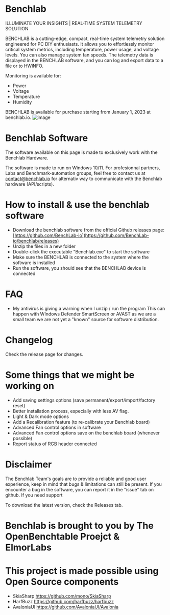 # Benchlab
ILLUMINATE YOUR INSIGHTS | REAL-TIME SYSTEM TELEMETRY SOLUTION

BENCHLAB is a cutting-edge, compact, real-time system telemetry solution engineered for PC DIY enthusiasts.
It allows you to effortlessly monitor critical system metrics, including temperature, power usage, and voltage levels.
You can also manage system fan speeds. The telemetry data is displayed in the BENCHLAB software, and you can log and export data to a file or to HWiNFO.

Monitoring is available for:
- Power
- Voltage
- Temperature
- Humidity

BENCHLAB is available for purchase starting from January 1, 2023 at benchlab.io.
![image](https://github.com/BenchLab-io/benchlab/assets/2151317/6aa9c95a-c936-4c4b-9b91-a81a62c2ebf7)

# Benchlab Software
The software available on this page is made to exclusively work with the Benchlab Hardware.

The software is made to run on Windows 10/11. For profesionnal partners, Labs and Benchmark-automation groups, feel free to contact us at contact@benchlab.io for alternativ way to communicate with the Benchlab hardware (API/scripts).

# How to install & use the benchlab software
- Download the benchlab software from the official Github releases page: [https://github.com/BenchLab-io](https://github.com/BenchLab-io/benchlab/releases)
- Unzip the files in a new folder
- Double-click the executable "Benchlab.exe" to start the software
- Make sure the BENCHLAB is connected to the system where the software is installed
- Run the software, you should see that the BENCHLAB device is connected

# FAQ
- My antivirus is giving a warning when I unzip / run the program
This can happen with WIndows Defender SmartScreen or AVAST as we are a small team we are not yet a "known" source for software distribution.

# Changelog
Check the release page for changes.

# Some things that we might be working on
- Add saving settings options (save permanent/export/import/factory reset)
- Better installation process, especially with less AV flag.
- Light & Dark mode options
- Add a Recalibration feature (to re-calibrate your Benchlab board)
- Advanced Fan control options in software
- Advanced Fan control options save on the benchlab board (whenever possible)
- Report status of RGB header connected

# Disclaimer
The Benchlab Team's goals are to provide a reliable and good user experience, keep in mind that bugs & limitations can still be present.
If you encounter a bug in the software, you can report it in the "issue" tab on github. If you need support 

To download the latest version, check the Releases tab.

# Benchlab is brought to you by The OpenBenchtable Proejct & ElmorLabs

# This project is made possible using Open Source components
- SkiaSharp https://github.com/mono/SkiaSharp
- HarfBuzz https://github.com/harfbuzz/harfbuzz
- AvaloniaUI https://github.com/AvaloniaUI/Avalonia
